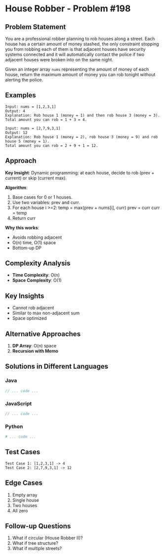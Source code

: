 # House Robber - Problem #198

## Problem Statement
You are a professional robber planning to rob houses along a street. Each house has a certain amount of money stashed, the only constraint stopping you from robbing each of them is that adjacent houses have security systems connected and it will automatically contact the police if two adjacent houses were broken into on the same night.

Given an integer array `nums` representing the amount of money of each house, return the maximum amount of money you can rob tonight without alerting the police.

## Examples
```
Input: nums = [1,2,3,1]
Output: 4
Explanation: Rob house 1 (money = 1) and then rob house 3 (money = 3).
Total amount you can rob = 1 + 3 = 4.

Input: nums = [2,7,9,3,1]
Output: 12
Explanation: Rob house 1 (money = 2), rob house 3 (money = 9) and rob house 5 (money = 1).
Total amount you can rob = 2 + 9 + 1 = 12.
```

## Approach
**Key Insight**: Dynamic programming: at each house, decide to rob (prev + current) or skip (current max).

**Algorithm**:
1. Base cases for 0 or 1 houses.
2. Use two variables: prev and curr.
3. For each house i >=2:
   temp = max(prev + nums[i], curr)
   prev = curr
   curr = temp
4. Return curr

**Why this works**:
- Avoids robbing adjacent
- O(n) time, O(1) space
- Bottom-up DP

## Complexity Analysis
- **Time Complexity**: O(n)
- **Space Complexity**: O(1)

## Key Insights
- Cannot rob adjacent
- Similar to max non-adjacent sum
- Space optimized

## Alternative Approaches
1. **DP Array**: O(n) space
2. **Recursion with Memo**

## Solutions in Different Languages

### Java
```java
// ... code ...
```

### JavaScript
```javascript
// ... code ...
```

### Python
```python
# ... code ...
```

## Test Cases
```
Test Case 1: [1,2,3,1] -> 4
Test Case 2: [2,7,9,3,1] -> 12
```

## Edge Cases
1. Empty array
2. Single house
3. Two houses
4. All zero

## Follow-up Questions
1. What if circular (House Robber II)?
2. What if tree structure?
3. What if multiple streets?
